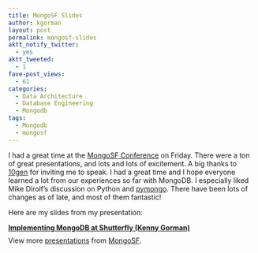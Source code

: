 ```yaml
---
title: MongoSF Slides
author: kgorman
layout: post
permalink: mongosf-slides
aktt_notify_twitter:
  - yes
aktt_tweeted:
  - 1
fave-post_views:
  - 61
categories:
  - Data Architecture
  - Database Engineering
  - Mongodb
tags:
  - Mongodb
  - mongosf
---
```

I had a great time at the [MongoSF Conference][1] on Friday. There were a ton of great presentations, and lots and lots of excitement. A big thanks to [10gen][2] for inviting me to speak. I had a great time and I hope everyone learned a lot from our experiences so far with MongoDB. I especially liked Mike Dirolf&#8217;s discussion on Python and [pymongo][3]. There have been lots of changes as of late, and most of them fantastic!

Here are my slides from my presentation:

<div style="width:425px" id="__ss_3925054">
  <strong style="display:block;margin:12px 0 4px"><a href="http://www.slideshare.net/mongosf/implementing-mongodb-at-shutterfly-kenny-gorman" title="Implementing MongoDB at Shutterfly (Kenny Gorman)">Implementing MongoDB at Shutterfly (Kenny Gorman)</a></strong> <div style="padding:5px 0 12px">
    View more <a href="http://www.slideshare.net/">presentations</a> from <a href="http://www.slideshare.net/mongosf">MongoSF</a>.
  </div>
</div>

 [1]: http://mongosf.eventbrite.com/
 [2]: http://www.10gen.com/
 [3]: http://api.mongodb.org/python/
